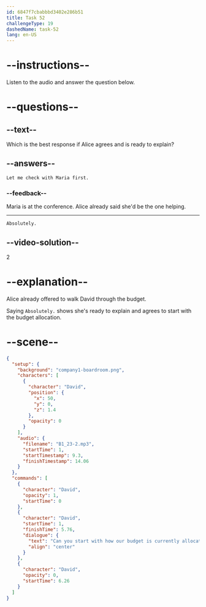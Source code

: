 ```yaml
---
id: 6847f7cbabbbd3402e286b51
title: Task 52
challengeType: 19
dashedName: task-52
lang: en-US
---
```


<!-- (audio) David: Can you start with how our budget is currently allocated across the different phases? -->

<!-- SPEAKING -->

# --instructions--

Listen to the audio and answer the question below.

# --questions--

## --text--

Which is the best response if Alice agrees and is ready to explain?

## --answers--

`Let me check with Maria first.`

### --feedback--

Maria is at the conference. Alice already said she'd be the one helping.

---

`Absolutely.`

## --video-solution--

2

# --explanation--

Alice already offered to walk David through the budget.

Saying `Absolutely.` shows she's ready to explain and agrees to start with the budget allocation.

# --scene--

```json
{
  "setup": {
    "background": "company1-boardroom.png",
    "characters": [
      {
        "character": "David",
        "position": {
          "x": 50,
          "y": 0,
          "z": 1.4
        },
        "opacity": 0
      }
    ],
    "audio": {
      "filename": "B1_23-2.mp3",
      "startTime": 1,
      "startTimestamp": 9.3,
      "finishTimestamp": 14.06
    }
  },
  "commands": [
    {
      "character": "David",
      "opacity": 1,
      "startTime": 0
    },
    {
      "character": "David",
      "startTime": 1,
      "finishTime": 5.76,
      "dialogue": {
        "text": "Can you start with how our budget is currently allocated across the different phases?",
        "align": "center"
      }
    },
    {
      "character": "David",
      "opacity": 0,
      "startTime": 6.26
    }
  ]
}
```
